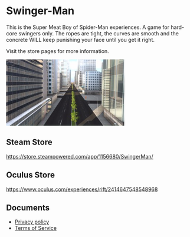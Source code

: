 # Swinger-Man
This is the Super Meat Boy of Spider-Man experiences. A game for hard-core swingers only. The ropes are tight, the curves are smooth and the concrete WILL keep punishing your face until you get it right.

Visit the store pages for more information.

![screenshot01](images/screenshot01_small.jpg)

## Steam Store
https://store.steampowered.com/app/1156680/SwingerMan/

## Oculus Store
https://www.oculus.com/experiences/rift/2414647548548968

## Documents
- [Privacy policy](privacy-policy.md)
- [Terms of Service](terms-of-service.md)
